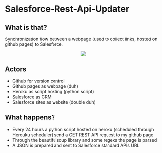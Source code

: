 # Salesforce-Rest-Api-Updater

## What is that?
Synchronization flow between a webpage (used to collect links, hosted on github pages) to Salesforce.

<p align="center">
  <img src="https://github.com/Scavix/Salesforce-Rest-Api-Updater/blob/main/mySF.drawio.svg" />
</p>

## Actors
<ul>
  <li>Github for version control</li>
  <li>Github pages as webpage (duh)</li>
  <li>Heroku as script hosting (python script)</li>
  <li>Salesforce as CRM</li>
  <li>Salesforce sites as website (double duh)</li>
</ul>

## What happens?
<ul>
  <li>Every 24 hours a python script hosted on heroku (scheduled through Herouku scheduler) send a GET REST API request to my github page</li>
  <li>Through the beautifulsoup library and some regexs the page is parsed</li>
  <li>A JSON is prepared and sent to Salesforce standard APIs URL</li>
</ul>
